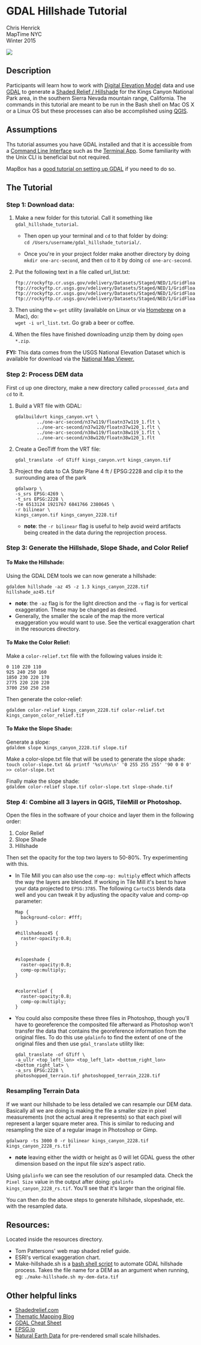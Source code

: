 GDAL Hillshade Tutorial
=======================
Chris Henrick  
MapTime NYC   
Winter 2015

![](presentation/img/example-output.png)

## Description

Participants will learn how to work with [Digital Elevation Model](http://en.wikipedia.org/wiki/Digital_elevation_model) data and use [GDAL](http://en.wikipedia.org/wiki/GDAL) to generate a [Shaded Relief / Hillshade](http://en.wikipedia.org/wiki/Terrain_cartography) for the Kings Canyon National Park area, in the southern Sierra Nevada mountain range, California. The commands in this tutorial are meant to be run in the Bash shell on Mac OS X or a Linux OS but these processes can also be accomplished using [QGIS](http://www2.qgis.org/en/site/).

## Assumptions

Ths tutorial assumes you have GDAL installed and that it is accessible from a [Command Line Interface](http://en.wikipedia.org/wiki/Command-line_interface) such as the [Terminal App](http://guides.macrumors.com/Terminal). Some familiarity with the Unix CLI is beneficial but not required.

MapBox has a [good tutorial on setting up GDAL](https://www.mapbox.com/tilemill/docs/guides/gdal/) if you need to do so.

## The Tutorial

### Step 1: Download data:
1. Make a new folder for this tutorial. Call it something like `gdal_hillshade_tutorial`.   
    - Then open up your terminal and `cd` to that folder by doing:   
    `cd /Users/username/gdal_hillshade_tutorial/`. 
    
    - Once you're in your project folder make another directory by doing `mkdir one-arc-second`, and then `cd` to it by doing `cd one-arc-second`.

2.  Put the following text in a file called url_list.txt:

	```
	ftp://rockyftp.cr.usgs.gov/vdelivery/Datasets/Staged/NED/1/GridFloat/n37w119.zip
	ftp://rockyftp.cr.usgs.gov/vdelivery/Datasets/Staged/NED/1/GridFloat/n38w119.zip
	ftp://rockyftp.cr.usgs.gov/vdelivery/Datasets/Staged/NED/1/GridFloat/n37w120.zip
	ftp://rockyftp.cr.usgs.gov/vdelivery/Datasets/Staged/NED/1/GridFloat/n38w120.zip
	```

3. Then using the `w-get` utility (available on Linux or via [Homebrew](http://brew.sh/) on a Mac), do:  
  `wget -i url_list.txt`. Go grab a beer or coffee. 

4. When the files have finished downloading unzip them by doing `open *.zip`.

**FYI:** This data comes from the USGS National Elevation Dataset which is available for download via the [National Map Viewer.](http://viewer.nationalmap.gov/viewer/)

### Step 2: Process DEM data

First `cd` up one directory, make a new directory called `processed_data` and `cd` to it.

1. Build a VRT file with GDAL:

	```
    gdalbuildvrt kings_canyon.vrt \
            ../one-arc-second/n37w119/floatn37w119_1.flt \
            ../one-arc-second/n37w120/floatn37w120_1.flt \
            ../one-arc-second/n38w119/floatn38w119_1.flt \
            ../one-arc-second/n38w120/floatn38w120_1.flt   
	```

2. Create a GeoTiff from the VRT file:  

	`gdal_translate -of GTiff kings_canyon.vrt kings_canyon.tif`

3. Project the data to CA State Plane 4 ft / EPSG:2228 and clip it to the surrounding area of the park

	```
	gdalwarp \
	-s_srs EPSG:4269 \
	-t_srs EPSG:2228 \
	-te 6513124 1921767 6841766 2380645 \
	-r bilinear \
	kings_canyon.tif kings_canyon_2228.tif
	```

	- **note**: the `-r bilinear` flag is useful to help avoid weird artifacts being created in the data during the reprojection process.

### Step 3: Generate the Hillshade, Slope Shade, and Color Relief
#### To Make the Hillshade:

Using the GDAL DEM tools we can now generate a hillshade:  
	
`gdaldem hillshade -az 45 -z 1.3 kings_canyon_2228.tif hillshade_az45.tif`  

- **note**: the `-az` flag is for the light direction and the `-v` flag is for vertical exaggeration. These may be changed as desired. 
- Generally, the smaller the scale of the map the more vertical exaggeration you would want to use. See the vertical exaggeration chart in the resources directory.

#### To Make the Color Relief:


Make a `color-relief.txt` file with the following values inside it:  

```
0 110 220 110
925 240 250 160
1850 230 220 170
2775 220 220 220
3700 250 250 250
```

Then generate the color-relief:

`gdaldem color-relief kings_canyon_2228.tif color-relief.txt kings_canyon_color_relief.tif`

#### To Make the Slope Shade:

Generate a slope:  
`gdaldem slope kings_canyon_2228.tif slope.tif`

Make a color-slope.txt file that will be used to generate the slope shade:  
`touch color-slope.txt && printf '%s\n%s\n' '0 255 255 255' '90 0 0 0' >> color-slope.txt`

Finally make the slope shade:  
`gdaldem color-relief slope.tif color-slope.txt slope-shade.tif`

### Step 4: Combine all 3 layers in QGIS, TileMill or Photoshop.
Open the files in the software of your choice and layer them in the following order:  

1. Color Relief
2. Slope Shade
3. Hillshade

Then set the opacity for the top two layers to 50-80%. Try experimenting with this.

- In Tile Mill you can also use the `comp-op: multiply` effect which affects the way the layers are blended. If working in Tile Mill it's best to have your data projected to `EPSG:3785`. The following `CartoCSS` blends data well and you can tweak it by adjusting the opacity value and comp-op parameter:

	```
	Map {
	  background-color: #fff;
	}
	
	#hillshadeaz45 {
	  raster-opacity:0.8;
	}
	
	
	#slopeshade {
	  raster-opacity:0.8;
	  comp-op:multiply;
	}
	
	
	#colorrelief {
	  raster-opacity:0.8;
	  comp-op:multiply;  
	}
	```


- You could also composite these three files in Photoshop, though you'll have to georeference the composited file afterward as Photoshop won't transfer the data that contains the georeference information from the original files. To do this use `gdalinfo` to find the extent of one of the original files and then use `gdal_translate` utility like:

	```
	gdal_translate -of GTiff \
	-a_ullr <top_left_lon> <top_left_lat> <bottom_right_lon> <bottom_right_lat> \
	-a_srs EPSG:2228 \
	photoshopped_terrain.tif photoshopped_terrain_2228.tif
	```


### Resampling Terrain Data
If we want our hillshade to be less detailed we can resample our DEM data. Basically all we are doing is making the file a smaller size in pixel measurements (not the actual area it represents) so that each pixel will represent a larger square meter area. This is similar to reducing and resampling the size of a regular image in Photoshop or Gimp.

`gdalwarp -ts 3000 0 -r bilinear kings_canyon_2228.tif kings_canyon_2228_rs.tif`

- **note** leaving either the width or height as 0 will let GDAL guess the other dimension based on the input file size's aspect ratio.

Using `gdalinfo` we can see the resolution of our resampled data. Check the `Pixel Size` value in the output after doing: `gdalinfo kings_canyon_2228_rs.tif`. You'll see that it's larger than the original file.

You can then do the above steps to generate hillshade, slopeshade, etc. with the resampled data.


## Resources:
Located inside the resources directory.

- Tom Pattersons' web map shaded relief guide.
- ESRI's vertical exaggeration chart.
- Make-hillshade.sh is a [bash shell script](http://en.wikibooks.org/wiki/Bash_Shell_Scripting) to automate GDAL hillshade process. Takes the file name for a DEM as an argument when running, eg: `./make-hillshade.sh my-dem-data.tif`

## Other helpful links
- [Shadedrelief.com](http://www.shadedrelief.com/)
- [Thematic Mapping Blog](http://blog.thematicmapping.org/2012/06/digital-terrain-modeling-and-mapping.html)
- [GDAL Cheat Sheet](https://github.com/dwtkns/gdal-cheat-sheet)
- [EPSG.io](http://epsg.io)
- [Natural Earth Data](http://www.naturalearthdata.com/downloads/) for pre-rendered small scale hillshades.